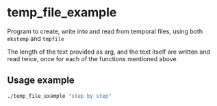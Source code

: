 # temp_file_example

Program to create, write into and read from temporal files, using both ```mkstemp``` and ```tmpfile```

The length of the text provided as arg, and the text itself are written and read twice, once for each of the functions mentioned above

## Usage example

```bash
./temp_file_example "step by step"
```

